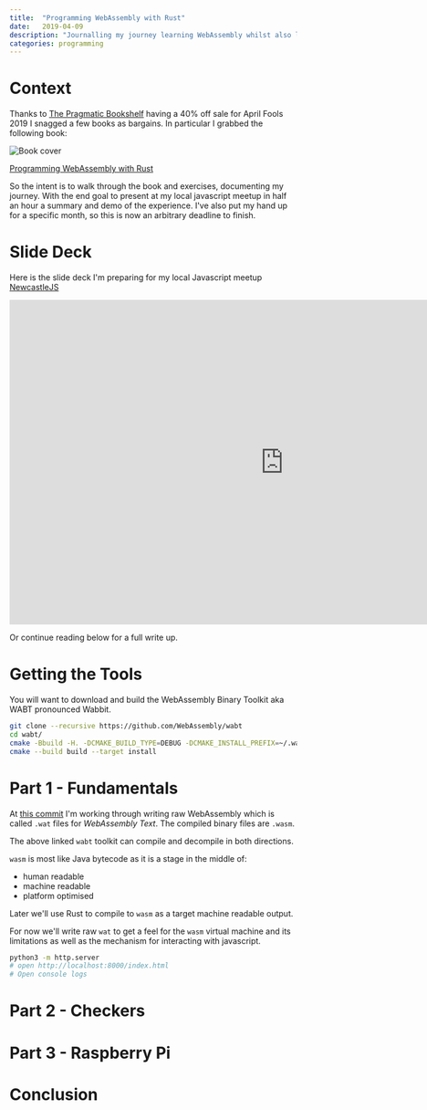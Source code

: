 ```yaml
---
title:  "Programming WebAssembly with Rust"
date:   2019-04-09 
description: "Journalling my journey learning WebAssembly whilst also learning Rust"
categories: programming
---
```


# Context

Thanks to [The Pragmatic Bookshelf](https://pragprog.com) having a 40% off sale for April Fools 2019 I snagged
a few books as bargains. In particular I grabbed the following book:

![Book cover](https://imagery.pragprog.com/products/574/khrust_xlargecover.jpg?1538765162)

[Programming WebAssembly with Rust](https://pragprog.com/book/khrust/programming-webassembly-with-rust)

So the intent is to walk through the book and exercises, documenting my journey. With the end goal to 
present at my local javascript meetup in half an hour a summary and demo of the experience. I've also put
my hand up for a specific month, so this is now an arbitrary deadline to finish.

# Slide Deck

Here is the slide deck I'm preparing for my local Javascript meetup [NewcastleJS](https://www.meetup.com/NewcastleJS-JavaScript-Meetup/)

<iframe src="https://docs.google.com/presentation/d/e/2PACX-1vQu35pgbdmNI2mIjv3a_EfU7fT891VW3upk2vJErny5lNW0yqtAe53adv4IBXLds0vpIx2ymMMLF0FK/embed?start=false&loop=false&delayms=60000" frameborder="0" width="960" height="569" allowfullscreen="true" mozallowfullscreen="true" webkitallowfullscreen="true"></iframe>

Or continue reading below for a full write up.

# Getting the Tools

You will want to download and build the WebAssembly Binary Toolkit aka WABT
pronounced Wabbit.

```bash
git clone --recursive https://github.com/WebAssembly/wabt
cd wabt/
cmake -Bbuild -H. -DCMAKE_BUILD_TYPE=DEBUG -DCMAKE_INSTALL_PREFIX=~/.wasm
cmake --build build --target install
```

# Part 1 - Fundamentals

At [this commit](https://github.com/neozenith/rust-wasm/commit/914d1739ddfb0d38ec5d6c076ad8bba714f4896d)
I'm working through writing raw WebAssembly which is called `.wat` files for _WebAssembly Text_.
The compiled binary files are `.wasm`.

The above linked `wabt` toolkit can compile and decompile in both directions.

`wasm` is most like Java bytecode as it is a stage in the middle of:

 - human readable 
 - machine readable 
 - platform optimised

Later we'll use Rust to compile to `wasm` as a target machine readable output.

For now we'll write raw `wat` to get a feel for the `wasm` virtual machine and its limitations as well as 
the mechanism for interacting with javascript.

```bash
python3 -m http.server
# open http://localhost:8000/index.html
# Open console logs
```


# Part 2 - Checkers

# Part 3 - Raspberry Pi

# Conclusion



